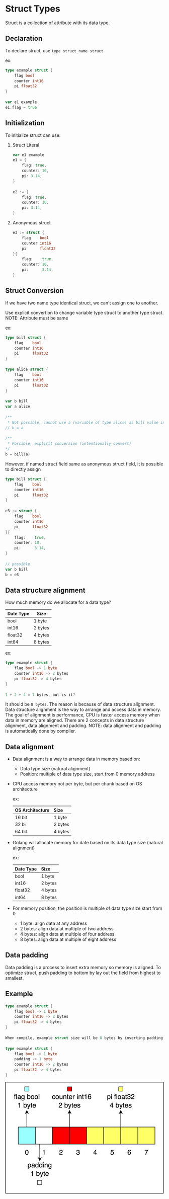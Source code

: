 # Struct Types

Struct is a collection of attribute with its data type.

## Declaration

To declare struct, use `type struct_name struct`

ex:

```go
type example struct {
    flag bool
    counter int16
    pi float32
}

var e1 example
e1.flag = true
```

## Initialization

To initialize struct can use:

1. Struct Literal

    ```go
    var e1 example
    e1 = {
        flag: true,
        counter: 10,
        pi: 3.14,
    }

    e2 := {
        flag: true,
        counter: 10,
        pi: 3.14,
    }
    ```

2. Anonymous struct

    ```go
    e3 := struct {
        flag    bool
        counter int16
        pi      float32
    }{
        flag:    true,
        counter: 10,
        pi:      3.14,
    }
    ```

## Struct Conversion

If we have two name type identical struct, we can't assign one to another.

Use explicit convertion to change variable type struct to another type struct. NOTE: Attribute must be same

ex:

```go
type bill struct {
    flag    bool
    counter int16
    pi      float32
}

type alice struct {
    flag    bool
    counter int16
    pi      float32
}

var b bill
var a alice

/**
 * Not possible, cannot use a (variable of type alice) as bill value in assignment */
// b = a

/**
 * Possible, explicit conversion (intentionally convert)
*/
b = bill(a)
```

However, if named struct field same as anonymous struct field, it is possible to directly assign

```go
type bill struct {
    flag    bool
    counter int16
    pi      float32
}

e3 := struct {
    flag    bool
    counter int16
    pi      float32
}{
    flag:    true,
    counter: 10,
    pi:      3.14,
}

// possible
var b bill
b = e3
```

## Data structure alignment

How much memory do we allocate for a data type?

| Date Type | Size    |
|-----------|---------|
| bool      | 1 byte  |
| int16     | 2 bytes |
| float32   | 4 bytes |
| int64     | 8 bytes |

ex:

```go
type example struct {
    flag bool -> 1 byte
    counter int16 -> 2 bytes
    pi float32 -> 4 bytes
}

1 + 2 + 4 = 7 bytes, but is it?
```

It should be `8 bytes`. The reason is because of data structure alignment. Data structure alignment is the way to arrange and access data in memory. The goal of alignment is performance, CPU is faster access memory when data in memory are aligned. There are 2 concepts in data structure alignment, data alignment and padding. NOTE: data alignment and padding is automatically done by compiler.

## Data alignment

- Data alignment is a way to arrange data in memory based on:
  - Data type size (natural alignment)
  - Position: multiple of data type size, start from 0 memory address
- CPU access memory not per byte, but per chunk based on OS architecture

    ex:

    | OS Architecture | Size    |
    |-----------------|---------|
    | 16 bit          | 1 byte  |
    | 32 bi           | 2 bytes |
    | 64 bit          | 4 bytes |

- Golang will allocate memory for date based on its data type size (natural alignment)

    ex:

    | Date Type | Size    |
    |-----------|---------|
    | bool      | 1 byte  |
    | int16     | 2 bytes |
    | float32   | 4 bytes |
    | int64     | 8 bytes |

- For memory position, the position is multiple of data type size start from 0
  - 1 byte: align data at any address
  - 2 bytes: align data at multiple of two address
  - 4 bytes: align data at multiple of four address
  - 8 bytes: align data at multiple of eight address

## Data padding

Data padding is a process to insert extra memory so memory is aligned. To optimize struct, push padding to bottom by lay out the field from highest to smallest.

## Example

```go
type example struct {
    flag bool -> 1 byte
    counter int16 -> 2 bytes
    pi float32 -> 4 bytes
}

When compile, example struct size will be 8 bytes by inserting padding between flag and counter attribute

type example struct {
    flag bool -> 1 byte
    padding -> 1 byte
    counter int16 -> 2 bytes
    pi float32 -> 4 bytes
}
```

![data_structure_alignment](./image/data_structure_alignment.png)
